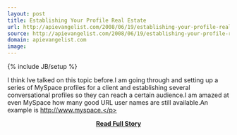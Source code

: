 ```yaml
---
layout: post
title: Establishing Your Profile Real Estate
url: http://apievangelist.com/2008/06/19/establishing-your-profile-real-estate/
source: http://apievangelist.com/2008/06/19/establishing-your-profile-real-estate/
domain: apievangelist.com
image: 
---
```

{% include JB/setup %}<p>I think Ive talked on this topic before.I am going through and setting up a series of MySpace profiles for a client and establishing several conversational profiles so they can reach a certain audience.I am amazed at even MySpace how many good URL user names are still available.An example is http://www.myspace.</p>
<center><p><a href="http://apievangelist.com/2008/06/19/establishing-your-profile-real-estate/" style='padding:25px; font-sze:18px; font-weight: bold;'>Read Full Story</a></p></center>

